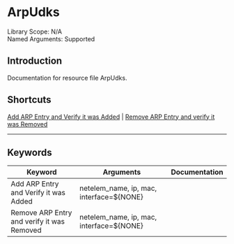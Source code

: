 # ArpUdks
Library Scope: N/A<br>
Named Arguments: Supported

## Introduction
Documentation for resource file ArpUdks.

## Shortcuts
[Add ARP Entry and Verify it was Added](#Add_ARP_Entry_and_Verify_it_was_Added) | [Remove ARP Entry and verify it was Removed](#Remove_ARP_Entry_and_verify_it_was_Removed)
***

## Keywords
| Keyword | Arguments | Documentation |
|---------|-----------|---------------|
| <a name="Add_ARP_Entry_and_Verify_it_was_Added"></a>Add ARP Entry and Verify it was Added | netelem_name, ip, mac, interface=${NONE} |  |
| <a name="Remove_ARP_Entry_and_verify_it_was_Removed"></a>Remove ARP Entry and verify it was Removed | netelem_name, ip, mac, interface=${NONE} |  |
